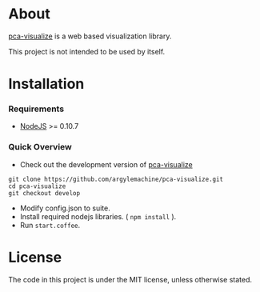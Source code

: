 About
=====
[pca-visualize](https://github.com/argylemachine/pca-visualize) is a web based visualization library.

This project is not intended to be used by itself. 

Installation
============
### Requirements
 * [NodeJS](http://nodejs.org/) >= 0.10.7

### Quick Overview
* Check out the development version of [pca-visualize](https://github.com/argylemachine/pca-visualize)

 ```
 git clone https://github.com/argylemachine/pca-visualize.git
 cd pca-visualize
 git checkout develop
 ```

 * Modify config.json to suite.
 * Install required nodejs libraries. ( `npm install` ).
 * Run `start.coffee`.

License
=======
The code in this project is under the MIT license, unless otherwise stated.
